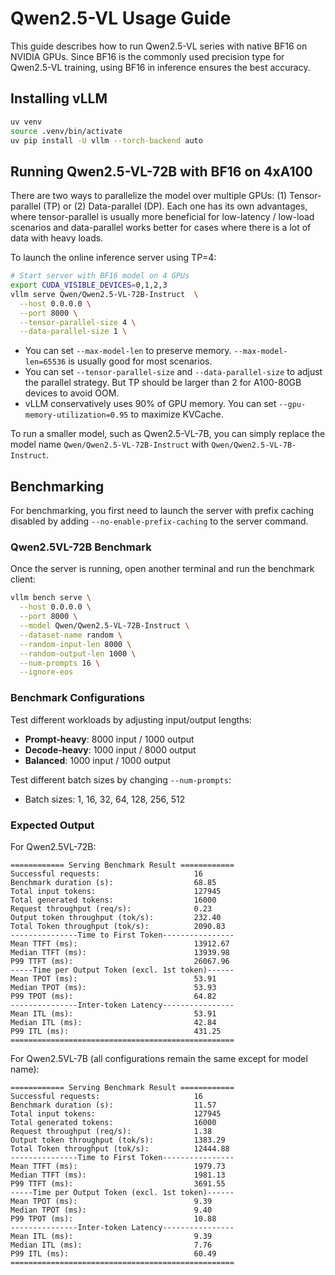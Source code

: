 # Qwen2.5-VL Usage Guide

This guide describes how to run Qwen2.5-VL series with native BF16 on NVIDIA GPUs. 
Since BF16 is the commonly used precision type for Qwen2.5-VL training, using BF16 in inference ensures the best accuracy.


## Installing vLLM

```bash
uv venv
source .venv/bin/activate
uv pip install -U vllm --torch-backend auto
```

## Running Qwen2.5-VL-72B with BF16 on 4xA100

There are two ways to parallelize the model over multiple GPUs: (1) Tensor-parallel (TP) or (2) Data-parallel (DP). Each one has its own advantages, where tensor-parallel is usually more beneficial for low-latency / low-load scenarios and data-parallel works better for cases where there is a lot of data with heavy loads.

To launch the online inference server using TP=4:

```bash
# Start server with BF16 model on 4 GPUs
export CUDA_VISIBLE_DEVICES=0,1,2,3
vllm serve Qwen/Qwen2.5-VL-72B-Instruct  \
  --host 0.0.0.0 \
  --port 8000 \
  --tensor-parallel-size 4 \
  --data-parallel-size 1 \
```
* You can set `--max-model-len` to preserve memory. `--max-model-len=65536` is usually good for most scenarios.
* You can set `--tensor-parallel-size` and `--data-parallel-size` to adjust the parallel strategy. But TP should be larger than 2 for A100-80GB devices to avoid OOM.
* vLLM conservatively uses 90% of GPU memory. You can set `--gpu-memory-utilization=0.95` to maximize KVCache.


To run a smaller model, such as Qwen2.5-VL-7B, you can simply replace the model name `Qwen/Qwen2.5-VL-72B-Instruct` with `Qwen/Qwen2.5-VL-7B-Instruct`. 


## Benchmarking

For benchmarking, you first need to launch the server with prefix caching disabled by adding `--no-enable-prefix-caching` to the server command.

### Qwen2.5VL-72B Benchmark

Once the server is running, open another terminal and run the benchmark client:

```bash
vllm bench serve \
  --host 0.0.0.0 \
  --port 8000 \
  --model Qwen/Qwen2.5-VL-72B-Instruct \
  --dataset-name random \
  --random-input-len 8000 \
  --random-output-len 1000 \
  --num-prompts 16 \
  --ignore-eos
```

### Benchmark Configurations
Test different workloads by adjusting input/output lengths:
- **Prompt-heavy**: 8000 input / 1000 output
- **Decode-heavy**: 1000 input / 8000 output  
- **Balanced**: 1000 input / 1000 output

Test different batch sizes by changing `--num-prompts`:
- Batch sizes: 1, 16, 32, 64, 128, 256, 512


### Expected Output

For Qwen2.5VL-72B:

```shell
============ Serving Benchmark Result ============
Successful requests:                     16
Benchmark duration (s):                  68.85
Total input tokens:                      127945
Total generated tokens:                  16000
Request throughput (req/s):              0.23
Output token throughput (tok/s):         232.40
Total Token throughput (tok/s):          2090.83
---------------Time to First Token----------------
Mean TTFT (ms):                          13912.67
Median TTFT (ms):                        13939.98
P99 TTFT (ms):                           26067.96
-----Time per Output Token (excl. 1st token)------
Mean TPOT (ms):                          53.91
Median TPOT (ms):                        53.93
P99 TPOT (ms):                           64.82
---------------Inter-token Latency----------------
Mean ITL (ms):                           53.91
Median ITL (ms):                         42.84
P99 ITL (ms):                            431.25
==================================================
```


For Qwen2.5VL-7B (all configurations remain the same except for model name):


```shell
============ Serving Benchmark Result ============
Successful requests:                     16
Benchmark duration (s):                  11.57
Total input tokens:                      127945
Total generated tokens:                  16000
Request throughput (req/s):              1.38
Output token throughput (tok/s):         1383.29
Total Token throughput (tok/s):          12444.88
---------------Time to First Token----------------
Mean TTFT (ms):                          1979.73
Median TTFT (ms):                        1981.13
P99 TTFT (ms):                           3691.55
-----Time per Output Token (excl. 1st token)------
Mean TPOT (ms):                          9.39
Median TPOT (ms):                        9.40
P99 TPOT (ms):                           10.88
---------------Inter-token Latency----------------
Mean ITL (ms):                           9.39
Median ITL (ms):                         7.76
P99 ITL (ms):                            60.49
==================================================
```

